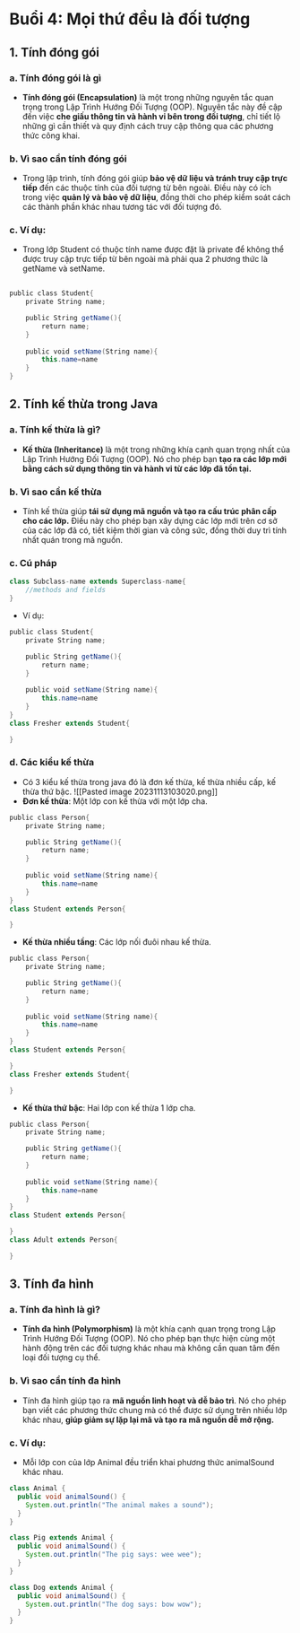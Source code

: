# Buổi 4: Mọi thứ đều là đối tượng
## 1. Tính đóng gói
### a. Tính đóng gói là gì
- **Tính đóng gói (Encapsulation)** là một trong những nguyên tắc quan trọng trong Lập Trình Hướng Đối Tượng (OOP). Nguyên tắc này đề cập đến việc **che giấu thông tin và hành vi bên trong đối tượng**, chỉ tiết lộ những gì cần thiết và quy định cách truy cập thông qua các phương thức công khai. 
### b. Vì sao cần tính đóng gói
- Trong lập trình, tính đóng gói giúp **bảo vệ dữ liệu và tránh truy cập trực tiếp** đến các thuộc tính của đối tượng từ bên ngoài. Điều này có ích trong việc **quản lý và bảo vệ dữ liệu**, đồng thời cho phép kiểm soát cách các thành phần khác nhau tương tác với đối tượng đó.
### c. Ví dụ:
- Trong lớp Student có thuộc tính name được đặt là private để không thể được truy cập trực tiếp từ bên ngoài mà phải qua 2 phương thức là getName và setName.
```java
 
public class Student{   
	private String name;  

	public String getName(){  
		return name;  
	}  
  
	public void setName(String name){  
		this.name=name  
	}  
}
```
## 2. Tính kế thừa trong Java
### a. Tính kế thừa là gì?
- **Kế thừa (Inheritance)** là một trong những khía cạnh quan trọng nhất của Lập Trình Hướng Đối Tượng (OOP). Nó cho phép bạn **tạo ra các lớp mới bằng cách sử dụng thông tin và hành vi từ các lớp đã tồn tại.**
### b. Vì sao cần kế thừa
- Tính kế thừa giúp **tái sử dụng mã nguồn và tạo ra cấu trúc phân cấp cho các lớp.** Điều này cho phép bạn xây dựng các lớp mới trên cơ sở của các lớp đã có, tiết kiệm thời gian và công sức, đồng thời duy trì tính nhất quán trong mã nguồn.
### c. Cú pháp
```java
class Subclass-name extends Superclass-name{
    //methods and fields
}
```
- Ví dụ:
```java
public class Student{   
	private String name;  

	public String getName(){  
		return name;  
	}  
  
	public void setName(String name){  
		this.name=name  
	}  
}
class Fresher extends Student{

}
```
### d. Các kiểu kế thừa
- Có 3 kiểu kế thừa trong java đó là đơn kế thừa, kế thừa nhiều cấp, kế thừa thứ bậc.
![[Pasted image 20231113103020.png]]
- **Đơn kế thừa**: Một lớp con kế thừa với một lớp cha.
```java
public class Person{   
	private String name;  

	public String getName(){  
		return name;  
	}  
  
	public void setName(String name){  
		this.name=name  
	}  
}
class Student extends Person{

}
```
- **Kế thừa nhiều tầng**: Các lớp nối đuôi nhau kế thừa.
```java
public class Person{   
	private String name;  

	public String getName(){  
		return name;  
	}  
  
	public void setName(String name){  
		this.name=name  
	}  
}
class Student extends Person{

}
class Fresher extends Student{

}
```
- **Kế thừa thứ bậc**: Hai lớp con kế thừa 1 lớp cha.
```java
public class Person{   
	private String name;  

	public String getName(){  
		return name;  
	}  
  
	public void setName(String name){  
		this.name=name  
	}  
}
class Student extends Person{

}
class Adult extends Person{

}
```
## 3. Tính đa hình
### a. Tính đa hình là gì?
- **Tính đa hình (Polymorphism)** là một khía cạnh quan trọng trong Lập Trình Hướng Đối Tượng (OOP). Nó cho phép bạn thực hiện cùng một hành động trên các đối tượng khác nhau mà không cần quan tâm đến loại đối tượng cụ thể.
### b. Vì sao cần tính đa hình
- Tính đa hình giúp tạo ra **mã nguồn linh hoạt và dễ bảo trì**. Nó cho phép bạn viết các phương thức chung mà có thể được sử dụng trên nhiều lớp khác nhau, **giúp giảm sự lặp lại mã và tạo ra mã nguồn dễ mở rộng.**
### c. Ví dụ:
- Mỗi lớp con của lớp Animal đều triển khai phương thức animalSound khác nhau.
```java
class Animal {
  public void animalSound() {
    System.out.println("The animal makes a sound");
  }
}

class Pig extends Animal {
  public void animalSound() {
    System.out.println("The pig says: wee wee");
  }
}

class Dog extends Animal {
  public void animalSound() {
    System.out.println("The dog says: bow wow");
  }
}
```
```